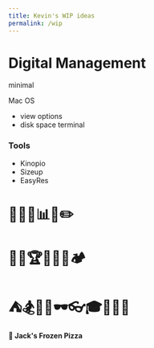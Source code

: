 ```yaml
---
title: Kevin's WIP ideas
permalink: /wip
---
```




# Digital Management

minimal

Mac OS

- view options
- disk space terminal

### Tools

- Kinopio
- Sizeup
- EasyRes


# 📱💽📼📊📰✏️
# 📝📜🏆🥇🎰🎲🏕
# ⛺️🏂🧊🍺🕶👓🎓👔👻🎃



#### 🍕 Jack's Frozen Pizza